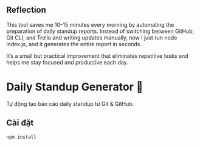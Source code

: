 ## Reflection

This tool saves me 10–15 minutes every morning by automating the preparation of daily standup reports.
Instead of switching between GitHub, Git CLI, and Trello and writing updates manually,
now I just run node index.js, and it generates the entire report in seconds.

It’s a small but practical improvement that eliminates repetitive tasks and helps me stay focused and productive each day.

# Daily Standup Generator 📝

Tự động tạo báo cáo daily standup từ Git & GitHub.

## Cài đặt

```bash
npm install
